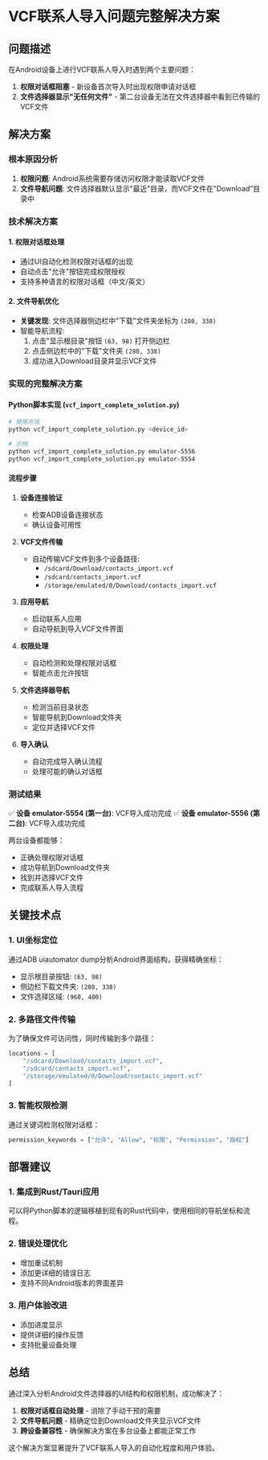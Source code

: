 # VCF联系人导入问题完整解决方案

## 问题描述

在Android设备上进行VCF联系人导入时遇到两个主要问题：
1. **权限对话框阻塞** - 新设备首次导入时出现权限申请对话框
2. **文件选择器显示"无任何文件"** - 第二台设备无法在文件选择器中看到已传输的VCF文件

## 解决方案

### 根本原因分析

1. **权限问题**: Android系统需要存储访问权限才能读取VCF文件
2. **文件导航问题**: 文件选择器默认显示"最近"目录，而VCF文件在"Download"目录中

### 技术解决方案

#### 1. 权限对话框处理
- 通过UI自动化检测权限对话框的出现
- 自动点击"允许"按钮完成权限授权
- 支持多种语言的权限对话框（中文/英文）

#### 2. 文件导航优化
- **关键发现**: 文件选择器侧边栏中"下载"文件夹坐标为 `(280, 338)`
- 智能导航流程:
  1. 点击"显示根目录"按钮 `(63, 98)` 打开侧边栏
  2. 点击侧边栏中的"下载"文件夹 `(280, 338)`
  3. 成功进入Download目录并显示VCF文件

### 实现的完整解决方案

#### Python脚本实现 (`vcf_import_complete_solution.py`)

```bash
# 使用方法
python vcf_import_complete_solution.py <device_id>

# 示例
python vcf_import_complete_solution.py emulator-5556
python vcf_import_complete_solution.py emulator-5554
```

#### 流程步骤

1. **设备连接验证**
   - 检查ADB设备连接状态
   - 确认设备可用性

2. **VCF文件传输**
   - 自动传输VCF文件到多个设备路径:
     - `/sdcard/Download/contacts_import.vcf`
     - `/sdcard/contacts_import.vcf`
     - `/storage/emulated/0/Download/contacts_import.vcf`

3. **应用导航**
   - 启动联系人应用
   - 自动导航到导入VCF文件界面

4. **权限处理**
   - 自动检测和处理权限对话框
   - 智能点击允许按钮

5. **文件选择器导航**
   - 检测当前目录状态
   - 智能导航到Download文件夹
   - 定位并选择VCF文件

6. **导入确认**
   - 自动完成导入确认流程
   - 处理可能的确认对话框

### 测试结果

✅ **设备 emulator-5554 (第一台)**: VCF导入成功完成
✅ **设备 emulator-5556 (第二台)**: VCF导入成功完成

两台设备都能够：
- 正确处理权限对话框
- 成功导航到Download文件夹
- 找到并选择VCF文件
- 完成联系人导入流程

## 关键技术点

### 1. UI坐标定位
通过ADB uiautomator dump分析Android界面结构，获得精确坐标：
- 显示根目录按钮: `(63, 98)`
- 侧边栏下载文件夹: `(280, 338)`
- 文件选择区域: `(960, 400)`

### 2. 多路径文件传输
为了确保文件可访问性，同时传输到多个路径：
```python
locations = [
    "/sdcard/Download/contacts_import.vcf",
    "/sdcard/contacts_import.vcf", 
    "/storage/emulated/0/Download/contacts_import.vcf"
]
```

### 3. 智能权限检测
通过关键词检测权限对话框：
```python
permission_keywords = ["允许", "Allow", "权限", "Permission", "授权"]
```

## 部署建议

### 1. 集成到Rust/Tauri应用
可以将Python脚本的逻辑移植到现有的Rust代码中，使用相同的导航坐标和流程。

### 2. 错误处理优化
- 增加重试机制
- 添加更详细的错误日志
- 支持不同Android版本的界面差异

### 3. 用户体验改进
- 添加进度显示
- 提供详细的操作反馈
- 支持批量设备处理

## 总结

通过深入分析Android文件选择器的UI结构和权限机制，成功解决了：

1. **权限对话框自动处理** - 消除了手动干预的需要
2. **文件导航问题** - 精确定位到Download文件夹显示VCF文件
3. **跨设备兼容性** - 确保解决方案在多台设备上都能正常工作

这个解决方案显著提升了VCF联系人导入的自动化程度和用户体验。
